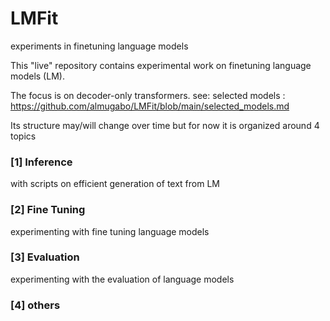 # LMFit
experiments in finetuning language models


This "live" repository contains experimental work on finetuning language models (LM). 

The focus is on decoder-only transformers. see: selected models : https://github.com/almugabo/LMFit/blob/main/selected_models.md

Its structure may/will change over time but for now it is organized around 4 topics 

### [1] Inference 
 
 with scripts on efficient generation of text from LM 
 
### [2] Fine Tuning 
 
 experimenting with fine tuning language models 
 
### [3] Evaluation 
 
 experimenting with the evaluation of language models 
 
 ### [4] others 
 
 

